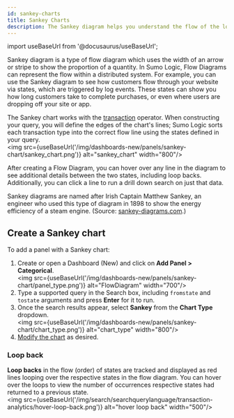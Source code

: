 ```yaml
---
id: sankey-charts
title: Sankey Charts
description: The Sankey diagram helps you understand the flow of the log events within a distributed system. 
---
```

import useBaseUrl from '@docusaurus/useBaseUrl';

Sankey diagram is a type of flow diagram which uses the width of an arrow or stripe to show the proportion of a quantity. In Sumo Logic, Flow Diagrams can represent the flow within a distributed system. For example, you can use the Sankey diagram to see how customers flow through your website via states, which are triggered by log events. These states can show you how long customers take to complete purchases, or even where users are dropping off your site or app.

The Sankey chart works with the [transaction](/docs/search/search-query-language/transaction-analytics) operator. When constructing your query, you will define the edges of the chart's lines; Sumo Logic sorts each transaction type into the correct flow line using the states defined in your query.<br/><img src={useBaseUrl('/img/dashboards-new/panels/sankey-chart/sankey_chart.png')} alt="sankey_chart" width="800"/>

After creating a Flow Diagram, you can hover over any line in the diagram to see additional details between the two states, including loop backs. Additionally, you can click a line to run a drill down search on just that data.

Sankey diagrams are named after Irish Captain Matthew Sankey, an engineer who used this type of diagram in 1898 to show the energy efficiency of a steam engine. (Source: [sankey-diagrams.com](http://www.sankey-diagrams.com/who-is-this-sankey-guy/).)

## Create a Sankey chart

To add a panel with a Sankey chart:
1. Create or open a Dashboard (New) and click on **Add Panel > Categorical**. <br/><img src={useBaseUrl('/img/dashboards-new/panels/sankey-chart/panel_type.png')} alt="FlowDiagram" width="700"/>
1. Type a supported query in the Search box, including `fromstate` and `tostate` arguments and press **Enter** for it to run.
1. Once the search results appear, select **Sankey** from the **Chart Type** dropdown.<br/><img src={useBaseUrl('/img/dashboards-new/panels/sankey-chart/chart_type.png')} alt="chart_type" width="800"/>
1. [Modify the chart](/docs/dashboards-new/panels/modify-chart/) as desired.

### Loop back

**Loop backs** in the flow (order) of states are tracked and displayed as red lines looping over the respective states in the flow diagram. You can hover over the loops to view the number of occurrences respective states had returned to a previous state.<br/><img src={useBaseUrl('/img/search/searchquerylanguage/transaction-analytics/hover-loop-back.png')} alt="hover loop back" width="500"/>
